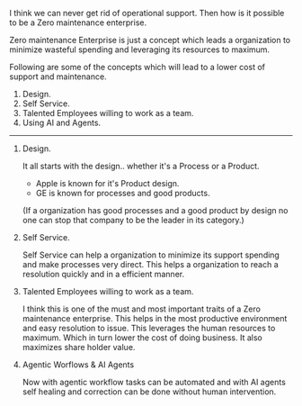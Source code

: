 I think we can never get rid of operational support. Then how is it possible to be a Zero maintenance enterprise.

Zero maintenance Enterprise is just a concept which leads a organization to minimize wasteful spending and leveraging its resources to maximum.

Following are some of the concepts which will lead to a lower cost of support and maintenance.

1) Design.
2) Self Service.
3) Talented Employees willing to work as a team.
4) Using AI and Agents.

----------------------------------------------------------------------------------------------

1) Design.
   
   It all starts with the design.. whether it's a Process or a Product.
    * Apple is known for it's Product design.
    * GE is known for processes and good products.
      
    (If a organization has good processes and a good product by design no one can stop that company to be the leader in its category.)

3) Self Service.
   
      Self Service can help a organization to minimize its support spending and make processes very direct. This helps a organization to reach a resolution quickly and in a efficient manner.


4) Talented Employees willing to work as a team.
   
    I think this is one of the must and most important traits of a Zero maintenance enterprise. This helps in the most productive environment and easy resolution to issue. This leverages the human resources     to maximum. Which in turn lower the cost of doing business. It also maximizes share holder value.

5) Agentic Worflows & AI Agents

   Now with agentic workflow tasks can be automated and with AI agents self healing and correction can be done without human intervention. 


